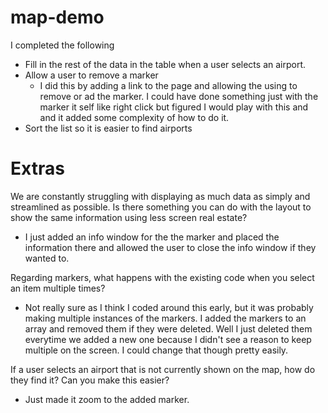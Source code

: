 # map-demo
I completed the following
* Fill in the rest of the data in the table when a user selects an airport.
* Allow a user to remove a marker
  * I did this by adding a link to the page and allowing the using to remove or ad the marker. I could have done something just with the marker it self like right click but figured I would play with this and and it added some complexity of how to do it.
* Sort the list so it is easier to find airports

# Extras
We are constantly struggling with displaying as much data as simply and streamlined as possible. Is there something you can do with the layout to show the same information using less screen real estate?
* I just added an info window for the the marker and placed the information there and allowed the user to close the info window if they wanted to.

Regarding markers, what happens with the existing code when you select an item multiple times?
* Not really sure as I think I coded around this early, but it was probably making multiple instances of the markers. I added the markers to an array and removed them if they were deleted. Well I just deleted them everytime we added a new one because I didn't see a reason to keep multiple on the screen. I could change that though pretty easily.

If a user selects an airport that is not currently shown on the map, how do they find it? Can you make this easier?
* Just made it zoom to the added marker.
